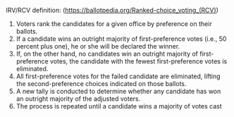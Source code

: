 IRV/RCV definition: (https://ballotpedia.org/Ranked-choice_voting_(RCV))

1. Voters rank the candidates for a given office by preference on their ballots.
2. If a candidate wins an outright majority of first-preference votes (i.e., 50 percent plus one), he or she will be declared the winner.
3. If, on the other hand, no candidates win an outright majority of first-preference votes, the candidate with the fewest first-preference votes is eliminated.
4. All first-preference votes for the failed candidate are eliminated, lifting the second-preference choices indicated on those ballots.
5. A new tally is conducted to determine whether any candidate has won an outright majority of the adjusted voters.
6. The process is repeated until a candidate wins a majority of votes cast
